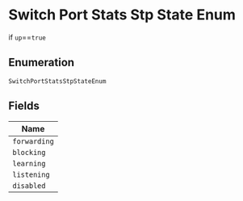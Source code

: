 
# Switch Port Stats Stp State Enum

if `up`==`true`

## Enumeration

`SwitchPortStatsStpStateEnum`

## Fields

| Name |
|  --- |
| `forwarding` |
| `blocking` |
| `learning` |
| `listening` |
| `disabled` |

